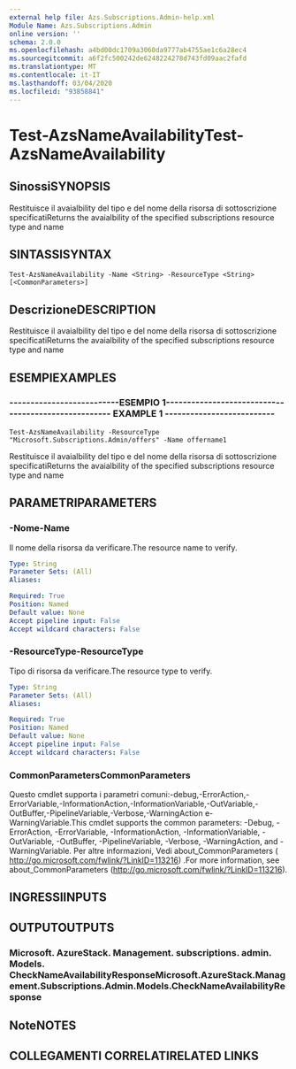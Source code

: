 ```yaml
---
external help file: Azs.Subscriptions.Admin-help.xml
Module Name: Azs.Subscriptions.Admin
online version: ''
schema: 2.0.0
ms.openlocfilehash: a4bd00dc1709a3060da9777ab4755ae1c6a28ec4
ms.sourcegitcommit: a6f2fc500242de6248224278d743fd09aac2fafd
ms.translationtype: MT
ms.contentlocale: it-IT
ms.lasthandoff: 03/04/2020
ms.locfileid: "93858841"
---
```

# <span data-ttu-id="a6d4f-101">Test-AzsNameAvailability</span><span class="sxs-lookup"><span data-stu-id="a6d4f-101">Test-AzsNameAvailability</span></span>

## <span data-ttu-id="a6d4f-102">Sinossi</span><span class="sxs-lookup"><span data-stu-id="a6d4f-102">SYNOPSIS</span></span>
<span data-ttu-id="a6d4f-103">Restituisce il avaialbility del tipo e del nome della risorsa di sottoscrizione specificati</span><span class="sxs-lookup"><span data-stu-id="a6d4f-103">Returns the avaialbility of the specified subscriptions resource type and name</span></span>

## <span data-ttu-id="a6d4f-104">SINTASSI</span><span class="sxs-lookup"><span data-stu-id="a6d4f-104">SYNTAX</span></span>

```
Test-AzsNameAvailability -Name <String> -ResourceType <String> [<CommonParameters>]
```

## <span data-ttu-id="a6d4f-105">Descrizione</span><span class="sxs-lookup"><span data-stu-id="a6d4f-105">DESCRIPTION</span></span>
<span data-ttu-id="a6d4f-106">Restituisce il avaialbility del tipo e del nome della risorsa di sottoscrizione specificati</span><span class="sxs-lookup"><span data-stu-id="a6d4f-106">Returns the avaialbility of the specified subscriptions resource type and name</span></span>

## <span data-ttu-id="a6d4f-107">ESEMPI</span><span class="sxs-lookup"><span data-stu-id="a6d4f-107">EXAMPLES</span></span>

### <span data-ttu-id="a6d4f-108">--------------------------ESEMPIO 1--------------------------</span><span class="sxs-lookup"><span data-stu-id="a6d4f-108">-------------------------- EXAMPLE 1 --------------------------</span></span>
```
Test-AzsNameAvailability -ResourceType "Microsoft.Subscriptions.Admin/offers" -Name offername1
```

<span data-ttu-id="a6d4f-109">Restituisce il avaialbility del tipo e del nome della risorsa di sottoscrizione specificati</span><span class="sxs-lookup"><span data-stu-id="a6d4f-109">Returns the avaialbility of the specified subscriptions resource type and name</span></span>

## <span data-ttu-id="a6d4f-110">PARAMETRI</span><span class="sxs-lookup"><span data-stu-id="a6d4f-110">PARAMETERS</span></span>

### <span data-ttu-id="a6d4f-111">-Nome</span><span class="sxs-lookup"><span data-stu-id="a6d4f-111">-Name</span></span>
<span data-ttu-id="a6d4f-112">Il nome della risorsa da verificare.</span><span class="sxs-lookup"><span data-stu-id="a6d4f-112">The resource name to verify.</span></span>

```yaml
Type: String
Parameter Sets: (All)
Aliases: 

Required: True
Position: Named
Default value: None
Accept pipeline input: False
Accept wildcard characters: False
```

### <span data-ttu-id="a6d4f-113">-ResourceType</span><span class="sxs-lookup"><span data-stu-id="a6d4f-113">-ResourceType</span></span>
<span data-ttu-id="a6d4f-114">Tipo di risorsa da verificare.</span><span class="sxs-lookup"><span data-stu-id="a6d4f-114">The resource type to verify.</span></span>

```yaml
Type: String
Parameter Sets: (All)
Aliases: 

Required: True
Position: Named
Default value: None
Accept pipeline input: False
Accept wildcard characters: False
```

### <span data-ttu-id="a6d4f-115">CommonParameters</span><span class="sxs-lookup"><span data-stu-id="a6d4f-115">CommonParameters</span></span>
<span data-ttu-id="a6d4f-116">Questo cmdlet supporta i parametri comuni:-debug,-ErrorAction,-ErrorVariable,-InformationAction,-InformationVariable,-OutVariable,-OutBuffer,-PipelineVariable,-Verbose,-WarningAction e-WarningVariable.</span><span class="sxs-lookup"><span data-stu-id="a6d4f-116">This cmdlet supports the common parameters: -Debug, -ErrorAction, -ErrorVariable, -InformationAction, -InformationVariable, -OutVariable, -OutBuffer, -PipelineVariable, -Verbose, -WarningAction, and -WarningVariable.</span></span> <span data-ttu-id="a6d4f-117">Per altre informazioni, Vedi about_CommonParameters ( http://go.microsoft.com/fwlink/?LinkID=113216) .</span><span class="sxs-lookup"><span data-stu-id="a6d4f-117">For more information, see about_CommonParameters (http://go.microsoft.com/fwlink/?LinkID=113216).</span></span>

## <span data-ttu-id="a6d4f-118">INGRESSI</span><span class="sxs-lookup"><span data-stu-id="a6d4f-118">INPUTS</span></span>

## <span data-ttu-id="a6d4f-119">OUTPUT</span><span class="sxs-lookup"><span data-stu-id="a6d4f-119">OUTPUTS</span></span>

### <span data-ttu-id="a6d4f-120">Microsoft. AzureStack. Management. subscriptions. admin. Models. CheckNameAvailabilityResponse</span><span class="sxs-lookup"><span data-stu-id="a6d4f-120">Microsoft.AzureStack.Management.Subscriptions.Admin.Models.CheckNameAvailabilityResponse</span></span>

## <span data-ttu-id="a6d4f-121">Note</span><span class="sxs-lookup"><span data-stu-id="a6d4f-121">NOTES</span></span>

## <span data-ttu-id="a6d4f-122">COLLEGAMENTI CORRELATI</span><span class="sxs-lookup"><span data-stu-id="a6d4f-122">RELATED LINKS</span></span>

